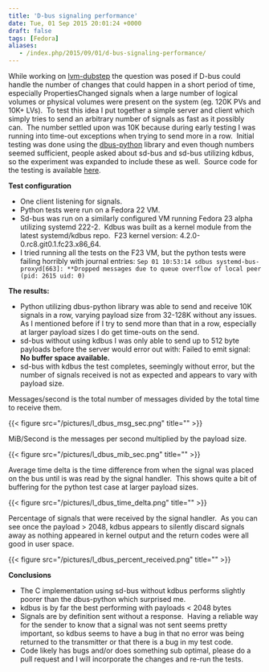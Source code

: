 ```yaml
---
title: 'D-bus signaling performance'
date: Tue, 01 Sep 2015 20:01:24 +0000
draft: false
tags: [Fedora]
aliases:
   - /index.php/2015/09/01/d-bus-signaling-performance/
---
```


While working on [lvm-dubstep](https://github.com/tasleson/lvm-dubstep) 
the question was posed if D-bus could handle the number of changes that could 
happen in a short period of time, especially PropertiesChanged signals when a 
large number of logical volumes or physical volumes were present on the system 
(eg. 120K PVs and 10K+ LVs).  To test this idea I put together a simple server 
and client which simply tries to send an arbitrary number of signals as fast as 
it possibly can.  The number settled upon was 10K because during early testing 
I was running into time-out exceptions when trying to send more in a row.  
Initial testing was done using the
[dbus-python](http://dbus.freedesktop.org/doc/dbus-python/) 
library and even though numbers seemed sufficient, people asked about sd-bus 
and sd-bus utilizing kdbus, so the experiment was expanded to include these as 
well.  Source code for the testing is available 
[here](https://github.com/tasleson/dbus-signals).   

**Test configuration**

*   One client listening for signals.
*   Python tests were run on a Fedora 22 VM.
*   Sd-bus was run on a similarly configured VM running Fedora 23 alpha 
    utilizing systemd 222-2.  Kdbus was built as a kernel module from the latest 
    systemd/kdbus repo.  F23 kernel version: 4.2.0-0.rc8.git0.1.fc23.x86_64.
*   I tried running all the tests on the F23 VM, but the python tests were 
    failing horribly with journal entries: 
    `Sep 01 10:53:14 sdbus systemd-bus-proxyd[663]: **Dropped messages due to queue overflow of local peer (pid: 2615 uid: 0)`

**The results:**

*   Python utilizing dbus-python library was able to send and receive 10K 
    signals in a row, varying payload size from 32-128K without any issues.
    As I mentioned before if I try to send more than that in a row, especially
    at larger payload sizes I do get time-outs on the send.
*   sd-bus without using kdbus I was only able to send up to 512 byte payloads
    before the server would error out with: Failed to emit signal: 
    **No buffer space available.**
*   sd-bus with kdbus the test completes, seemingly without error, but the
    number of signals received is not as expected and appears to vary with payload size.

Messages/second is the total number of messages divided by the total time to
receive them.

{{< figure src="/pictures/l_dbus_msg_sec.png" title="" >}}

MiB/Second is the messages per second multiplied by the payload size.

{{< figure src="/pictures/l_dbus_mib_sec.png" title="" >}}

Average time delta is the time difference from when the signal was placed on 
the bus until is was read by the signal handler.  This shows quite a bit of 
buffering for the python test case at larger payload sizes. 

{{< figure src="/pictures/l_dbus_time_delta.png" title="" >}}

Percentage of signals that were received by the signal handler.  As you can 
see once the payload > 2048, kdbus appears to silently discard signals away 
as nothing appeared in kernel output and the return codes were all good in 
user space. 

{{< figure src="/pictures/l_dbus_percent_received.png" title="" >}}

**Conclusions**

*   The C implementation using sd-bus without kdbus performs slightly poorer
    than the dbus-python which surprised me.
*   kdbus is by far the best performing with payloads < 2048 bytes
*   Signals are by definition sent without a response.  Having a reliable way
    for the sender to know that a signal was not sent seems pretty important,
    so kdbus seems to have a bug in that no error was being returned to the
    transmitter or that there is a bug in my test code.
*   Code likely has bugs and/or does something sub optimal, please do a pull
    request and I will incorporate the changes and re-run the tests.